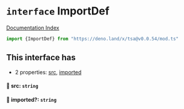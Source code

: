 # `interface` ImportDef

[Documentation Index](../README.md)

```ts
import {ImportDef} from "https://deno.land/x/tsa@v0.0.54/mod.ts"
```

## This interface has

- 2 properties:
[src](#-src-string),
[imported](#-imported-string)


#### 📄 src: `string`



#### 📄 imported?: `string`



